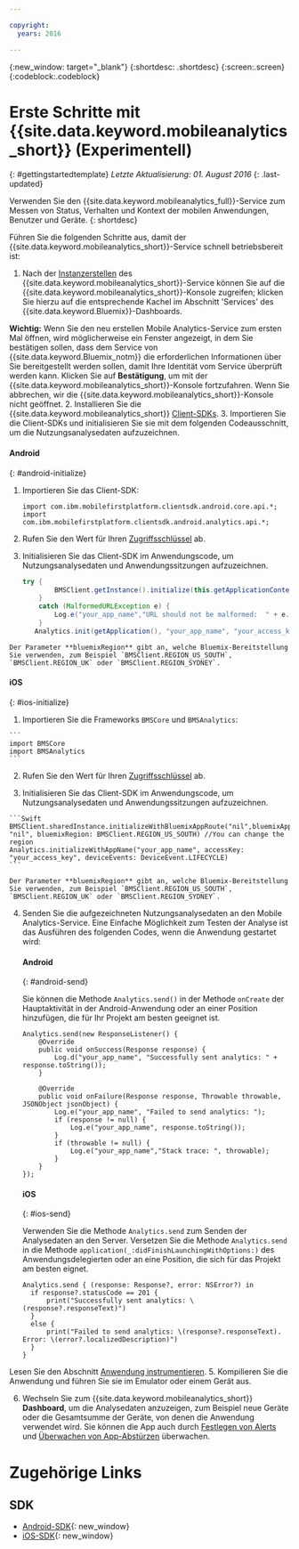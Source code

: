 ```yaml
---

copyright:
  years: 2016

---
```

{:new_window: target="_blank"}
{:shortdesc: .shortdesc}
{:screen:.screen}
{:codeblock:.codeblock}

# Erste Schritte mit {{site.data.keyword.mobileanalytics_short}} (Experimentell)  

{: #gettingstartedtemplate}
*Letzte Aktualisierung: 01. August 2016*
{: .last-updated}

Verwenden Sie den {{site.data.keyword.mobileanalytics_full}}-Service zum Messen von Status, Verhalten und Kontext der mobilen Anwendungen, Benutzer und Geräte.
{: shortdesc}

Führen Sie die folgenden Schritte aus, damit der {{site.data.keyword.mobileanalytics_short}}-Service schnell betriebsbereit ist:

1. Nach der [Instanzerstellen](https://console.{DomainName}/docs/services/reqnsi.html#req_instance) des {{site.data.keyword.mobileanalytics_short}}-Service können Sie auf die {{site.data.keyword.mobileanalytics_short}}-Konsole zugreifen; klicken Sie hierzu auf die entsprechende Kachel im Abschnitt 'Services' des {{site.data.keyword.Bluemix}}-Dashboards.

  **Wichtig:** Wenn Sie den neu erstellen Mobile Analytics-Service zum ersten Mal öffnen, wird möglicherweise ein Fenster angezeigt, in dem Sie bestätigen sollen, dass dem Service von {{site.data.keyword.Bluemix_notm}} die erforderlichen Informationen über Sie bereitgestellt werden sollen, damit Ihre Identität vom Service überprüft werden kann. Klicken Sie auf **Bestätigung**, um mit der {{site.data.keyword.mobileanalytics_short}}-Konsole fortzufahren. Wenn Sie abbrechen, wir die {{site.data.keyword.mobileanalytics_short}}-Konsole nicht geöffnet.
2. Installieren Sie die {{site.data.keyword.mobileanalytics_short}} [Client-SDKs](install-client-sdk.html).
3. Importieren Sie die Client-SDKs und initialisieren Sie sie mit dem folgenden Codeausschnitt, um die Nutzungsanalysedaten aufzuzeichnen.
  #### Android
  {: #android-initialize}
  1. Importieren Sie das Client-SDK:
		
		```
		import com.ibm.mobilefirstplatform.clientsdk.android.core.api.*;
		import com.ibm.mobilefirstplatform.clientsdk.android.analytics.api.*;
		```

  2. Rufen Sie den Wert für Ihren [Zugriffsschlüssel](sdk.html#analytics-clientkey) ab.
  3. Initialisieren Sie das Client-SDK im Anwendungscode, um Nutzungsanalysedaten und Anwendungssitzungen aufzuzeichnen.
		
		```Java
		try {
		        BMSClient.getInstance().initialize(this.getApplicationContext(), "", "", BMSClient.REGION_US_SOUTH);
			}
			catch (MalformedURLException e) {
		        Log.e("your_app_name","URL should not be malformed:  " + e.getLocalizedMessage());
		    }
		   Analytics.init(getApplication(), "your_app_name", "your_access_key", Analytics.DeviceEvent.LIFECYCLE);
		```
    Der Parameter **bluemixRegion** gibt an, welche Bluemix-Bereitstellung Sie verwenden, zum Beispiel `BMSClient.REGION_US_SOUTH`, `BMSClient.REGION_UK` oder `BMSClient.REGION_SYDNEY`.

  #### iOS
  {: #ios-initialize}
  1. Importieren Sie die Frameworks `BMSCore` und `BMSAnalytics`:

    ```
    import BMSCore
    import BMSAnalytics
    ```

  2. Rufen Sie den Wert für Ihren [Zugriffsschlüssel](sdk.html#analytics-clientkey) ab.

  3. Initialisieren Sie das Client-SDK im Anwendungscode, um Nutzungsanalysedaten und Anwendungssitzungen aufzuzeichnen.
	
	```Swift
	BMSClient.sharedInstance.initializeWithBluemixAppRoute("nil",bluemixAppGUID: "nil", bluemixRegion: BMSClient.REGION_US_SOUTH) //You can change the region
	Analytics.initializeWithAppName("your_app_name", accessKey: "your_access_key", deviceEvents: DeviceEvent.LIFECYCLE)
	```

    Der Parameter **bluemixRegion** gibt an, welche Bluemix-Bereitstellung Sie verwenden, zum Beispiel `BMSClient.REGION_US_SOUTH`, `BMSClient.REGION_UK` oder `BMSClient.REGION_SYDNEY`.

4. Senden Sie die aufgezeichneten Nutzungsanalysedaten an den Mobile Analytics-Service. Eine Einfache Möglichkeit zum Testen der Analyse ist das Ausführen des folgenden Codes, wenn die Anwendung gestartet wird:

	#### Android
	{: #android-send}
	
	Sie können die Methode `Analytics.send()` in der Methode `onCreate` der Hauptaktivität in der Android-Anwendung oder an einer Position hinzufügen, die für Ihr Projekt am besten geeignet ist.
	
	```
	Analytics.send(new ResponseListener() {
	    @Override
	    public void onSuccess(Response response) {
	        Log.d("your_app_name", "Successfully sent analytics: " + response.toString());
	    }
		
	    @Override
	    public void onFailure(Response response, Throwable throwable, JSONObject jsonObject) {
	        Log.e("your_app_name", "Failed to send analytics: ");
	        if (response != null) {
	            Log.e("your_app_name", response.toString());
	        }
	        if (throwable != null) {
	            Log.e("your_app_name","Stack trace: ", throwable);
	        }
	    }
	});
	```
	
	#### iOS
	{: #ios-send}
	
	
	Verwenden Sie die Methode `Analytics.send` zum Senden der Analysedaten an den Server. Versetzen Sie die Methode `Analytics.send` in die Methode `application(_:didFinishLaunchingWithOptions:)` des Anwendungsdelegierten oder an eine Position, die sich für das Projekt am besten eignet. 
		
	```
	Analytics.send { (response: Response?, error: NSError?) in
	  if response?.statusCode == 201 {
	      print("Successfully sent analytics: \(response?.responseText)")
	  }
	  else {
	      print("Failed to send analytics: \(response?.responseText). Error: \(error?.localizedDescription)")
	  }
	}
	```
Lesen Sie den Abschnitt [Anwendung instrumentieren](sdk.html).
5. Kompilieren Sie die Anwendung und führen Sie sie im Emulator oder einem Gerät aus.

6. Wechseln Sie zum {{site.data.keyword.mobileanalytics_short}} **Dashboard**, um die Analysedaten anzuzeigen, zum Beispiel neue Geräte oder die Gesamtsumme der Geräte, von denen die Anwendung verwendet wird. Sie können die App auch durch <!-- [creating custom charts](app-monitoring.html#custom-charts), --> [Festlegen von Alerts](app-monitoring.html#alerts) und [Überwachen von App-Abstürzen](app-monitoring.html#monitor-app-crash) überwachen. 


# Zugehörige Links

## SDK
* [Android-SDK](https://github.com/ibm-bluemix-mobile-services/bms-clientsdk-android-analytics){: new_window}  
* [iOS-SDK](https://github.com/ibm-bluemix-mobile-services/bms-clientsdk-swift-analytics){: new_window}
